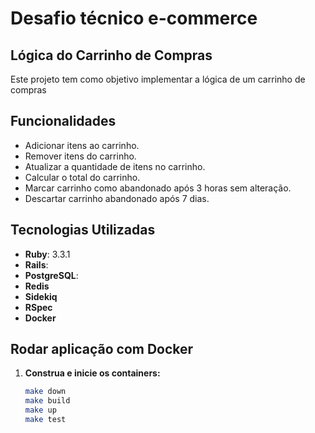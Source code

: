 # Desafio técnico e-commerce
## Lógica do Carrinho de Compras

Este projeto tem como objetivo implementar a lógica de um carrinho de compras

## Funcionalidades

- Adicionar itens ao carrinho.
- Remover itens do carrinho.
- Atualizar a quantidade de itens no carrinho.
- Calcular o total do carrinho.
- Marcar carrinho como abandonado após 3 horas sem alteração.
- Descartar carrinho abandonado após 7 dias.

## Tecnologias Utilizadas

- **Ruby**: 3.3.1
- **Rails**:
- **PostgreSQL**:
- **Redis**
- **Sidekiq**
- **RSpec**
- **Docker**

## Rodar aplicação com Docker

1. **Construa e inicie os containers:**

   ```bash
   make down
   make build
   make up
   make test